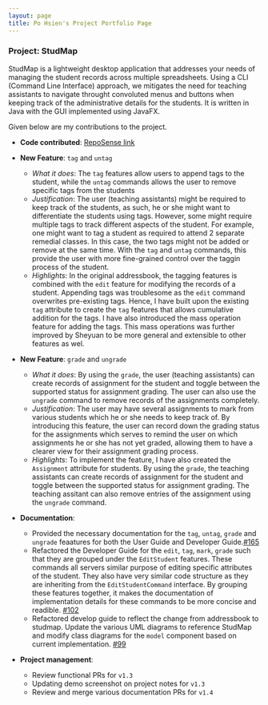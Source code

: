 ```yaml
---
layout: page
title: Po Hsien's Project Portfolio Page
---
```


### Project: StudMap

StudMap is a lightweight desktop application that addresses your needs of managing the student records across multiple spreadsheets. Using a CLI (Command Line Interface) approach, we mitigates the need for teaching assistants to navigate throught convoluted menus and buttons when keeping track of the administrative details for the students. It is written in Java with the GUI implemented using JavaFX. <br>

Given below are my contributions to the project.
* **Code contributed**: [RepoSense link](https://nus-cs2103-ay2223s1.github.io/tp-dashboard/?search=lpohsien)

* **New Feature**: `tag` and `untag`
  - _What it does_: The `tag` features allow users to append tags to the student, while the `untag` commands allows the user to remove specific tags from the students
  - _Justification_: The user (teaching assistants) might be required to keep track of the students, as such, he or she might want to differentiate the students using tags. However, some might require multiple tags to track different aspects of the student. For example, one might want to tag a student as required to attend 2 separate remedial classes. In this case, the two tags might not be added or remove at the same time. With the `tag` and `untag` commands, this provide the user with more fine-grained control over the taggin process of the student.
  - _Highlights_: In the original addressbook, the tagging features is combined with the `edit` feature for modifying the records of a student. Appending tags was troublesome as the `edit` command overwrites pre-existing tags. Hence, I have built upon the existing `tag` attribute to create the `tag` features that allows cumulative addition for the tags. I have also introduced the mass operation feature for adding the tags. This mass operations was further improved by Sheyuan to be more general and extensible to other features as wel.

* **New Feature**: `grade` and `ungrade`
  - _What it does_: By using the `grade`, the user (teaching assistants) can create records of  assignment for the student and toggle between the supported status for assignment grading. The user can also use the `ungrade` command to remove records of the assignments completely.
  - _Justification_: The user may have several assignments to mark from various students which he or she needs to keep track of. By introducing this feature, the user can record down the grading status for the assignments which serves to remind the user on which assignments he or she has not yet graded, allowing them to have a clearer view for their assignment grading process.
  - _Highlights_: To implement the feature, I have also created the `Assignment` attribute for students. By using the `grade`, the teaching assistants can create records of assignment for the student and toggle between the supported status for assignment grading. The teaching assitant can also remove entries of the assignment using the `ungrade` command.

* **Documentation**:
  - Provided the necessary documentation for the `tag`, `untag`, `grade` and `ungrade` feaatures for both the User Guide and
  Developer Guide.[#165](https://github.com/AY2223S1-CS2103T-W13-1/tp/pull/165)
  - Refactored the Developer Guide for the `edit`, `tag`, `mark`, `grade` such that they are grouped under the `EditStudent` features. These commands all servers similar purpose of editing specific attributes of the student. They also have very similar code structure as they are inheriting from the `EditStudentCommand` interface. By grouping these features together, it makes the documentation of implementation details for these commands to be more concise and readible. [#102](https://github.com/AY2223S1-CS2103T-W13-1/tp/pull/102)
  -  Refactored develop guide to reflect the change from addressbook to studmap. Update the various UML diagrams to reference StudMap and modify class diagrams for the `model` component based on current implementation. [#99](https://github.com/AY2223S1-CS2103T-W13-1/tp/pull/99)

* **Project management**:
  * Review functional PRs for `v1.3`
  * Updating demo screenshot on project notes for `v1.3`
  * Review and merge various documentation PRs for `v1.4`



